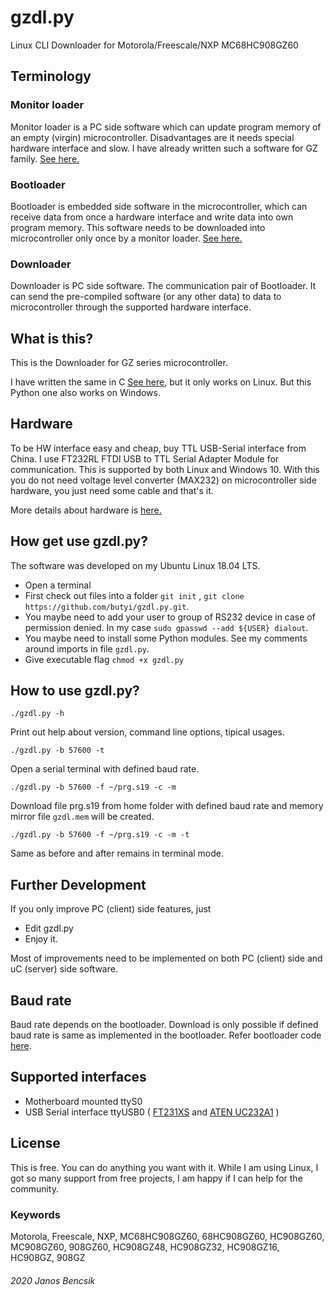 # gzdl.py

Linux CLI Downloader for Motorola/Freescale/NXP MC68HC908GZ60

## Terminology

### Monitor loader

Monitor loader is a PC side software which can update program memory of an empty (virgin) microcontroller.
Disadvantages are it needs special hardware interface and slow. 
I have already written such a software for GZ family. [See here.](https://github.com/butyi/gzml.py/)

### Bootloader

Bootloader is embedded side software in the microcontroller,
which can receive data from once a hardware interface and write data into own program memory. 
This software needs to be downloaded into microcontroller only once by a monitor loader.
[See here.](https://github.com/butyi/gzbl/)

### Downloader

Downloader is PC side software. The communication pair of Bootloader. 
It can send the pre-compiled software (or any other data) to data to microcontroller through the supported hardware interface. 

## What is this?

This is the Downloader for GZ series microcontroller.

I have written the same in C [See here](https://github.com/butyi/gzdl.c/), but it only works on Linux. 
But this Python one also works on Windows.

## Hardware

To be HW interface easy and cheap, buy TTL USB-Serial interface from China.
I use FT232RL FTDI USB to TTL Serial Adapter Module for communication. This is supported by both Linux and Windows 10.
With this you do not need voltage level converter (MAX232) on microcontroller side hardware, you just need some cable and that's it.

More details about hardware is [here.](https://github.com/butyi/gzml.py/)

## How get use gzdl.py?

The software was developed on my Ubuntu Linux 18.04 LTS.
- Open a terminal
- First check out files into a folder `git init` , `git clone https://github.com/butyi/gzdl.py.git`.
- You maybe need to add your user to group of RS232 device in case of permission denied. In my case `sudo gpasswd --add ${USER} dialout`.
- You maybe need to install some Python modules. See my comments around imports in file `gzdl.py`.
- Give executable flag `chmod +x gzdl.py`

## How to use gzdl.py?
`./gzdl.py -h`

Print out help about version, command line options, tipical usages. 

`./gzdl.py -b 57600 -t`

Open a serial terminal with defined baud rate.

`./gzdl.py -b 57600 -f ~/prg.s19 -c -m`

Download file prg.s19 from home folder with defined baud rate and memory mirror file `gzdl.mem` will be created.

`./gzdl.py -b 57600 -f ~/prg.s19 -c -m -t`

Same as before and after remains in terminal mode.

## Further Development

If you only improve PC (client) side features, just 
- Edit gzdl.py 
- Enjoy it.

Most of improvements need to be implemented on both PC (client) side and uC (server) side software.

## Baud rate

Baud rate depends on the bootloader. Download is only possible if defined baud rate is same as implemented in the bootloader.
Refer bootloader code [here](https://github.com/butyi/gzbl/).

## Supported interfaces

- Motherboard mounted ttyS0
- USB Serial interface ttyUSB0 
  ( [FT231XS](https://www.ftdichip.com/Support/Documents/DataSheets/Cables/DS_Chipi-X.pdf) and
    [ATEN UC232A1](https://www.aten.com/global/en/products/usb-&-thunderbolt/usb-converters/uc232a1/) ) 

## License

This is free. You can do anything you want with it.
While I am using Linux, I got so many support from free projects, I am happy if I can help for the community.

### Keywords

Motorola, Freescale, NXP, MC68HC908GZ60, 68HC908GZ60, HC908GZ60, MC908GZ60, 908GZ60, HC908GZ48, HC908GZ32, HC908GZ16, HC908GZ, 908GZ

###### 2020 Janos Bencsik



